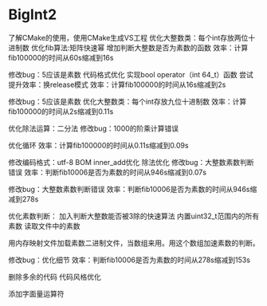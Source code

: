 ﻿# BigInt2

了解CMake的使用，使用CMake生成VS工程
优化大整数类：每个int存放两位十进制数
优化fib算法:矩阵快速幂
增加判断大整数是否为素数的函数
效率：计算fib100000的时间从60s缩减到16s

修改bug：5应该是素数
代码格式优化
实现bool operator（int 64_t）函数
尝试提升效率：换release模式
效率：计算fib100000的时间从16s缩减到2s

修改bug：5应该是素数
优化大整数类：每个int存放九位十进制数
效率：计算fib100000的时间从2s缩减到0.11s

优化除法运算：二分法
修改bug：1000的阶乘计算错误

优化循环
效率：计算fib100000的时间从0.11s缩减到0.09s

修改编码格式：utf-8 BOM
inner_add优化
除法优化
修改bug：大整数素数判断错误
效率：判断fib10006是否为素数的时间从946s缩减到0.07s

修改bug：大整数素数判断错误
效率：判断fib10006是否为素数的时间从946s缩减到278s

优化素数判断：
加入判断大整数能否被3除的快速算法
内置uint32_t范围内的所有素数
读取文件中的素数

用内存映射文件加载素数二进制文件，当数组来用。用这个数组加速素数的判断。

修改bug：优化细节
效率：判断fib10006是否为素数的时间从278s缩减到153s

删除多余的代码
代码风格优化

添加字面量运算符